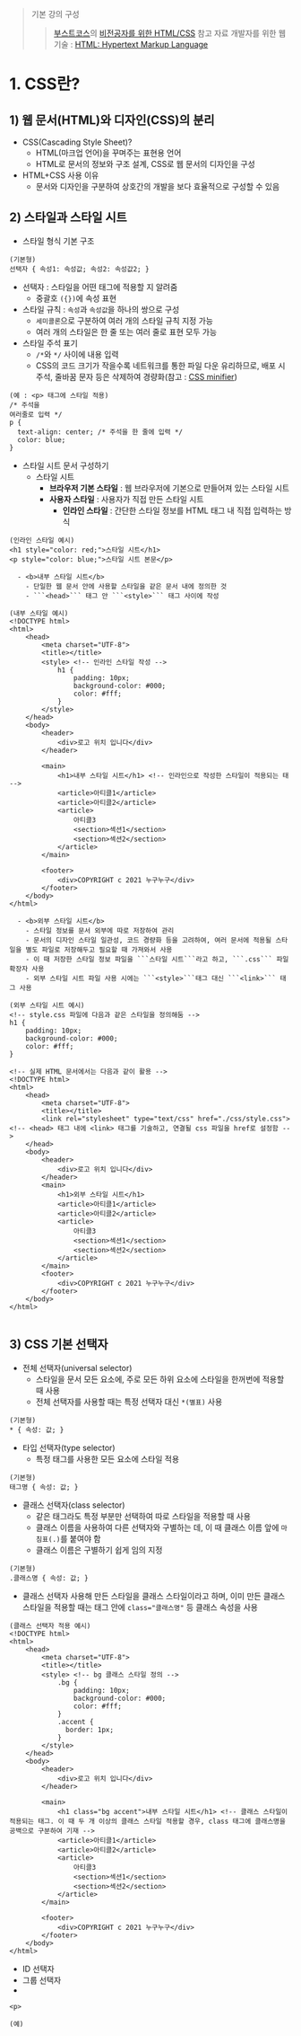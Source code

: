 > 기본 강의 구성 
> > [부스트코스](https://www.boostcourse.org/)의 [비전공자를 위한 HTML/CSS](https://www.boostcourse.org/cs120)
> 참고 자료
> > 개발자를 위한 웹 기술 : [HTML: Hypertext Markup Language](https://developer.mozilla.org/ko/docs/Web/HTML)    

# 1. CSS란? 

## 1) 웹 문서(HTML)와 디자인(CSS)의 분리  

- CSS(Cascading Style Sheet)?
  - HTML(마크업 언어)을 꾸며주는 표현용 언어 
  - HTML로 문서의 정보와 구조 설계, CSS로 웹 문서의 디자인을 구성
- HTML+CSS 사용 이유 
  - 문서와 디자인을 구분하여 상호간의 개발을 보다 효율적으로 구성할 수 있음 

## 2) 스타일과 스타일 시트 

- 스타일 형식 기본 구조 
~~~
(기본형)
선택자 { 속성1: 속성값; 속성2: 속성값2; }
~~~ 
  - 선택자 : 스타일을 어떤 태그에 적용할 지 알려줌 
    - 중괄호 ```({})```에 속성 표현
  - 스타일 규칙 : ```속성```과 ```속성값```을 하나의 쌍으로 구성
    - ```세미콜론```으로 구분하여 여러 개의 스타일 규칙 지정 가능
    - 여러 개의 스타일은 한 줄 또는 여러 줄로 표현 모두 가능 
  - 스타일 주석 표기 
    - ```/*```와 ```*/``` 사이에 내용 입력
    - CSS의 코드 크기가 작을수록 네트워크를 통한 파일 다운 유리하므로, 배포 시 주석, 줄바꿈 문자 등은 삭제하여 경량화(참고 : [CSS minifier](https://www.toptal.com/developers/cssminifier/))    
~~~
(예 : <p> 태그에 스타일 적용)
/* 주석을 
여러줄로 입력 */
p {
  text-align: center; /* 주석을 한 줄에 입력 */ 
  color: blue;
}
~~~ 

- 스타일 시트 문서 구성하기 
  - 스타일 시트 
    - <b>브라우저 기본 스타일</b> : 웹 브라우저에 기본으로 만들어져 있는 스타일 시트 
    - <b>사용자 스타일</b> : 사용자가 직접 만든 스타일 시트  
      - <b>인라인 스타일</b> : 간단한 스타일 정보를 HTML 태그 내 직접 입력하는 방식 
~~~
(인라인 스타일 예시)
<h1 style="color: red;">스타일 시트</h1>
<p style="color: blue;">스타일 시트 본문</p>
~~~ 
      - <b>내부 스타일 시트</b>
        - 단일한 웹 문서 안에 사용할 스타일을 같은 문서 내에 정의한 것
        - ```<head>``` 태그 안 ```<style>``` 태그 사이에 작성 
~~~
(내부 스타일 예시)
<!DOCTYPE html>
<html>
    <head>
        <meta charset="UTF-8">
        <title></title>
        <style> <!-- 인라인 스타일 작성 -->
            h1 {
                padding: 10px;
                background-color: #000;
                color: #fff;
            }
        </style>
    </head>
    <body>
        <header>
            <div>로고 위치 입니다</div>
        </header>
    
        <main>
            <h1>내부 스타일 시트</h1> <!-- 인라인으로 작성한 스타일이 적용되는 태 -->
            <article>아티클1</article>
            <article>아티클2</article>
            <article>
                아티클3
                <section>섹션1</section>
                <section>섹션2</section>
            </article>
        </main>
        
        <footer>
            <div>COPYRIGHT c 2021 누구누구</div>
        </footer>
    </body>
</html>
~~~
      - <b>외부 스타일 시트</b> 
        - 스타일 정보를 문서 외부에 따로 저장하여 관리 
        - 문서의 디자인 스타일 일관성, 코드 경량화 등을 고려하여, 여러 문서에 적용될 스타일을 별도 파일로 저장해두고 필요할 때 가져와서 사용 
        - 이 때 저장한 스타일 정보 파일을 ```스타일 시트```라고 하고, ```.css``` 파일 확장자 사용  
        - 외부 스타일 시트 파일 사용 시에는 ```<style>```태그 대신 ```<link>``` 태그 사용 
~~~
(외부 스타일 시트 예시)
<!-- style.css 파일에 다음과 같은 스타일을 정의해둠 --> 
h1 {
    padding: 10px;
    background-color: #000;
    color: #fff;
}

<!-- 실제 HTML 문서에서는 다음과 같이 활용 --> 
<!DOCTYPE html>
<html>
    <head>
        <meta charset="UTF-8">
        <title></title>
        <link rel="stylesheet" type="text/css" href="./css/style.css"> <!-- <head> 태그 내에 <link> 태그를 기술하고, 연결될 css 파일을 href로 설정함 -->
    </head>
    <body>
        <header>
            <div>로고 위치 입니다</div>
        </header>
        <main>
            <h1>외부 스타일 시트</h1>
            <article>아티클1</article>
            <article>아티클2</article>
            <article>
                아티클3
                <section>섹션1</section>
                <section>섹션2</section>
            </article>
        </main>
        <footer>
            <div>COPYRIGHT c 2021 누구누구</div>
        </footer>
    </body>
</html>


~~~ 

## 3) CSS 기본 선택자 

- 전체 선택자(universal selector) 
  - 스타일을 문서 모든 요소에, 주로 모든 하위 요소에 스타일을 한꺼번에 적용할 때 사용 
  - 전체 선택자를 사용할 때는 특정 선택자 대신 ```*(별표)``` 사용 
~~~
(기본형)
* { 속성: 값; }
~~~ 

- 타입 선택자(type selector) 
  - 특정 태그를 사용한 모든 요소에 스타일 적용 
~~~
(기본형)
태그명 { 속성: 값; }
~~~ 

- 클래스 선택자(class selector)
  - 같은 태그라도 특정 부분만 선택하여 따로 스타일을 적용할 때 사용 
  - 클래스 이름을 사용하여 다른 선택자와 구별하는 데, 이 때 클래스 이름 앞에 ```마침표(.)```를 붙여야 함 
  - 클래스 이름은 구별하기 쉽게 임의 지정
~~~
(기본형)
.클래스명 { 속성: 값; }
~~~ 
  - 클래스 선택자 사용해 만든 스타일을 클래스 스타일이라고 하며, 이미 만든 클래스 스타일을 적용할 때는 태그 안에 ```class="클래스명"``` 등 클래스 속성을 사용 
~~~
(클래스 선택자 적용 예시)
<!DOCTYPE html>
<html>
    <head>
        <meta charset="UTF-8">
        <title></title>
        <style> <!-- bg 클래스 스타일 정의 -->
            .bg { 
                padding: 10px;
                background-color: #000;
                color: #fff;
            }
            .accent {
              border: 1px;
            }
        </style>
    </head>
    <body>
        <header>
            <div>로고 위치 입니다</div>
        </header>
    
        <main>
            <h1 class="bg accent">내부 스타일 시트</h1> <!-- 클래스 스타일이 적용되는 태그. 이 때 두 개 이상의 클래스 스타일 적용할 경우, class 태그에 클래스명을 공백으로 구분하여 기재 -->
            <article>아티클1</article>
            <article>아티클2</article>
            <article>
                아티클3
                <section>섹션1</section>
                <section>섹션2</section>
            </article>
        </main>
        
        <footer>
            <div>COPYRIGHT c 2021 누구누구</div>
        </footer>
    </body>
</html>
~~~

- ID 선택자 
- 그룹 선택자 
- 



```<p>```
~~~
(예)
~~~ 


























